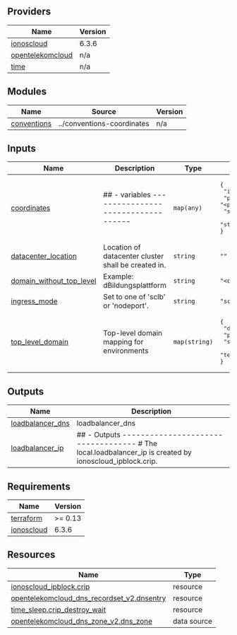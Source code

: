 <!-- BEGIN_TF_DOCS -->

## Providers

| Name | Version |
|------|---------|
| <a name="provider_ionoscloud"></a> [ionoscloud](#provider\_ionoscloud) | 6.3.6 |
| <a name="provider_opentelekomcloud"></a> [opentelekomcloud](#provider\_opentelekomcloud) | n/a |
| <a name="provider_time"></a> [time](#provider\_time) | n/a |
## Modules

| Name | Source | Version |
|------|--------|---------|
| <a name="module_conventions"></a> [conventions](#module\_conventions) | ../conventions-coordinates | n/a |
## Inputs

| Name | Description | Type | Default | Required |
|------|-------------|------|---------|:--------:|
| <a name="input_coordinates"></a> [coordinates](#input\_coordinates) | ## - variables ----------------------------------- | `map(any)` | <pre>{<br>  "index": "<index_ingress>",<br>  "project": "<project_ingress>",<br>  "scope": "<scope_ingress>",<br>  "stage": "<stage_ingress>"<br>}</pre> | no |
| <a name="input_datacenter_location"></a> [datacenter\_location](#input\_datacenter\_location) | Location of datacenter cluster shall be created in. | `string` | `""` | no |
| <a name="input_domain_without_top_level"></a> [domain\_without\_top\_level](#input\_domain\_without\_top\_level) | Example: dBildungsplattform | `string` | `"<domain_ingress>"` | no |
| <a name="input_ingress_mode"></a> [ingress\_mode](#input\_ingress\_mode) | Set to one of 'sclb' or 'nodeport'. | `string` | `"sclb"` | no |
| <a name="input_top_level_domain"></a> [top\_level\_domain](#input\_top\_level\_domain) | Top-level domain mapping for environments | `map(string)` | <pre>{<br>  "dev": "de",<br>  "prod": "de",<br>  "staging": "de",<br>  "test": "de"<br>}</pre> | no |
## Outputs

| Name | Description |
|------|-------------|
| <a name="output_loadbalancer_dns"></a> [loadbalancer\_dns](#output\_loadbalancer\_dns) | loadbalancer\_dns |
| <a name="output_loadbalancer_ip"></a> [loadbalancer\_ip](#output\_loadbalancer\_ip) | ## - Outputs -----------------------------------  # The local.loadbalancer\_ip is created by ionoscloud\_ipblock.crip. |
## Requirements

| Name | Version |
|------|---------|
| <a name="requirement_terraform"></a> [terraform](#requirement\_terraform) | >= 0.13 |
| <a name="requirement_ionoscloud"></a> [ionoscloud](#requirement\_ionoscloud) | 6.3.6 |
## Resources

| Name | Type |
|------|------|
| [ionoscloud_ipblock.crip](https://registry.terraform.io/providers/ionos-cloud/ionoscloud/6.3.6/docs/resources/ipblock) | resource |
| [opentelekomcloud_dns_recordset_v2.dnsentry](https://registry.terraform.io/providers/opentelekomcloud/opentelekomcloud/latest/docs/resources/dns_recordset_v2) | resource |
| [time_sleep.crip_destroy_wait](https://registry.terraform.io/providers/hashicorp/time/latest/docs/resources/sleep) | resource |
| [opentelekomcloud_dns_zone_v2.dns_zone](https://registry.terraform.io/providers/opentelekomcloud/opentelekomcloud/latest/docs/data-sources/dns_zone_v2) | data source |
<!-- END_TF_DOCS -->